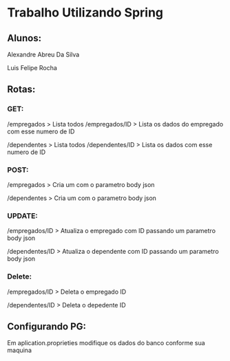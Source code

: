 # Trabalho Utilizando Spring

## Alunos:

Alexandre Abreu Da Silva

Luis Felipe Rocha

## Rotas:

### GET:
/empregados > Lista todos 
/empregados/ID > Lista os dados do empregado com esse numero de ID

/dependentes > Lista todos 
/dependentes/ID > Lista os dados com esse numero de ID

### POST:
/empregados > Cria um com o parametro body json

/dependentes > Cria um com o parametro body json

### UPDATE:

/empregados/ID > Atualiza o empregado com ID passando um parametro body json

/dependentes/ID > Atualiza o dependente com ID passando um parametro body json

### Delete:

/empregados/ID > Deleta o empregado ID

/dependentes/ID > Deleta o depedente ID

## Configurando PG:
Em aplication.proprieties modifique os dados do banco conforme sua maquina 
